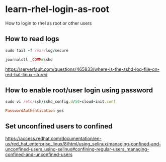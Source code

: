 # learn-rhel-login-as-root
How to login to rhel as root or other users

## How to read logs

```ruby
sudo tail -f /var/log/secure

journalctl _COMM=sshd
```
https://serverfault.com/questions/465833/where-is-the-sshd-log-file-on-red-hat-linux-stored

## How to enable root/user login using password
```ruby
sudo vi /etc/ssh/sshd_config.d/50-cloud-init.conf

PasswordAuthentication yes
```

## Set unconfined users to confined
https://access.redhat.com/documentation/en-us/red_hat_enterprise_linux/8/html/using_selinux/managing-confined-and-unconfined-users_using-selinux#confining-regular-users_managing-confined-and-unconfined-users
